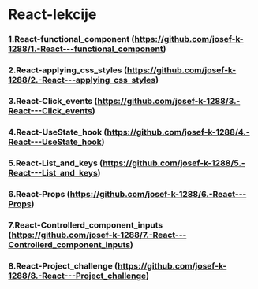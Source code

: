 # React-lekcije
### 1.React-functional_component (https://github.com/josef-k-1288/1.-React---functional_component)
### 2.React-applying_css_styles (https://github.com/josef-k-1288/2.-React---applying_css_styles)
### 3.React-Click_events (https://github.com/josef-k-1288/3.-React---Click_events)
### 4.React-UseState_hook (https://github.com/josef-k-1288/4.-React---UseState_hook)
### 5.React-List_and_keys (https://github.com/josef-k-1288/5.-React---List_and_keys)
### 6.React-Props (https://github.com/josef-k-1288/6.-React---Props)
### 7.React-Controllerd_component_inputs (https://github.com/josef-k-1288/7.-React---Controllerd_component_inputs)
### 8.React-Project_challenge (https://github.com/josef-k-1288/8.-React---Project_challenge)

